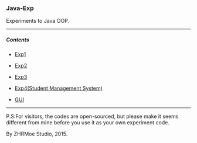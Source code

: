 ### Java-Exp

Experiments to Java OOP.

* * *

##### Contents

- [Exp1](https://github.com/zhrmoe/Java-Exp/tree/master/Exp1)

- [Exp2](https://github.com/zhrmoe/Java-Exp/tree/master/Exp2)

- [Exp3](https://github.com/zhrmoe/Java-Exp/tree/master/Exp3)

- [Exp4(Student Management System)](https://github.com/zhrmoe/Student-Management-System)

- [GUI](https://github.com/zhrmoe/Java-Exp/tree/master/GUI)

* * *

P.S:For visitors, the codes are open-sourced, but please make it seems different from mine before you use it as your own experiment code.

By ZHRMoe Studio, 2015.
